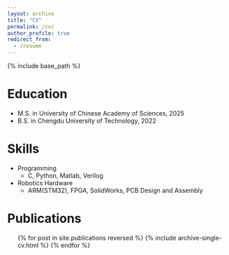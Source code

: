 ```yaml
---
layout: archive
title: "CV"
permalink: /cv/
author_profile: true
redirect_from:
  - /resume
---
```


{% include base_path %}

Education
======
* M.S. in University of Chinese Academy of Sciences, 2025
* B.S. in Chengdu University of Technology, 2022

Skills
======
* Programming
  * C, Python, Matlab, Verilog
* Robotics Hardware
  * ARM(STM32), FPGA, SolidWorks, PCB Design and Assembly

Publications
======
  <ul>{% for post in site.publications reversed %}
    {% include archive-single-cv.html %}
  {% endfor %}</ul>

